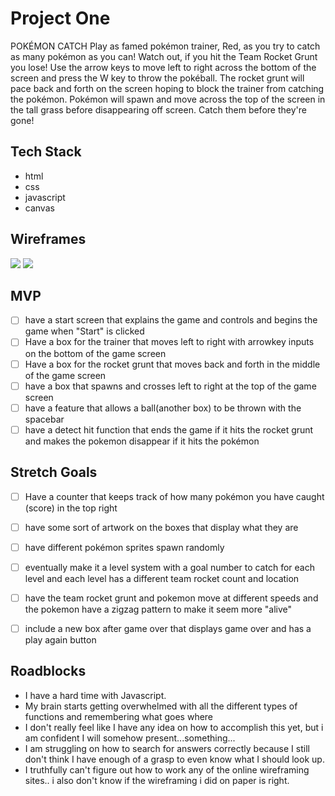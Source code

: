 # Project One

POKÉMON CATCH
Play as famed pokémon trainer, Red, as you try to catch as many pokémon as you can! Watch out, if you hit the Team Rocket Grunt you lose!
Use the arrow keys to move left to right across the bottom of the screen and press the W key to throw the pokéball.
The rocket grunt will pace back and forth on the screen hoping to block the trainer from catching the pokémon.
Pokémon will spawn and move across the top of the screen in the tall grass before disappearing off screen. Catch them before they're gone!

## Tech Stack
* html
* css
* javascript
* canvas

## Wireframes 

![](https://i.imgur.com/tsfmoOX.jpg)
![](https://i.imgur.com/Z7hXNVy.jpg)





## MVP

- [ ] have a start screen that explains the game and controls and begins the game when "Start" is clicked
- [ ]  Have a box for the trainer that moves left to right with arrowkey inputs on the bottom of the game screen
- [ ] Have a box for the rocket grunt that moves back and forth in the middle of the game screen
- [ ] have a box that spawns and crosses left to right at the top of the game screen
- [ ] have a feature that allows a ball(another box) to be thrown with the spacebar
- [ ] have a detect hit function that ends the game if it hits the rocket grunt and makes the pokemon disappear if it hits the pokémon

## Stretch Goals
- [ ] Have a counter that keeps track of how many pokémon you have caught (score) in the top right
- [ ] have some sort of artwork on the boxes that display what they are
- [ ] have different pokémon sprites spawn randomly
- [ ] eventually make it a level system with a goal number to catch for each level and each level has a different team rocket count and location
- [ ] have the team rocket grunt and pokemon move at different speeds and the pokemon have a zigzag pattern to make it seem more "alive"
- [ ] include a new box after game over that displays game over and has a play again button


## Roadblocks
* I have a hard time with Javascript.
* My brain starts getting overwhelmed with all the different types of functions and remembering what goes where
* I don't really feel like I have any idea on how to accomplish this yet, but i am confident I will somehow present...something...
* I am struggling on how to search for answers correctly because I still don't think I have enough of a grasp to even know what I should look up. 
* I truthfully can't figure out how to work any of the online wireframing sites.. i also don't know if the wireframing i did on paper is right. 